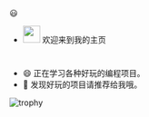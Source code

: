 😃

 - <img src="https://media0.giphy.com/media/pylpD8AoQCf3CQ1oO2/giphy.gif" width=30 height=30>  欢迎来到我的主页<br>
#
                  
- 😄  正在学习各种好玩的编程项目。                
- 💬  发现好玩的项目请推荐给我哦。              


![trophy](https://github-profile-trophy.vercel.app/?username=taotao1058&no-frame=true&column=-1)  

